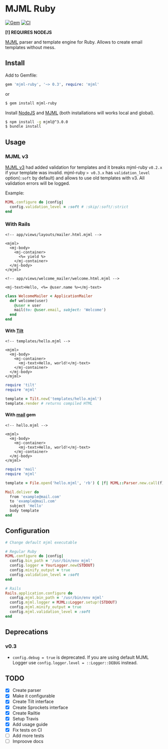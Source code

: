# MJML Ruby

[![Gem](https://img.shields.io/gem/v/mjml-ruby.svg?maxAge=3600&style=flat-square)](https://rubygems.org/gems/mjml-ruby)
[![CI](https://github.com/actions/m-basov/mjml-ruby/ci/badge.svg?branch=master)](https://github.com/m-basov/mjml-ruby/actions?query=workflow%3ACI+branch%3Amaster)

__[!] REQUIRES NODEJS__

[MJML](https://mjml.io) parser and template engine for Ruby.
Allows to create email templates without mess.

## Install

Add to Gemfile:

```ruby
gem 'mjml-ruby', '~> 0.3', require: 'mjml'
```

or

```bash
$ gem install mjml-ruby
```

Install [NodeJS](https://nodejs.org/en/) and [MJML](https://mjml.io)
(both installations will works local and global).

```bash
$ npm install -g mjml@^3.0.0
$ bundle install
```

## Usage

### MJML v3

[MJML v3](https://github.com/mjmlio/mjml/releases/tag/3.0.0) had added validation
for templates and it breaks mjml-ruby `v0.2.x` if your template was invalid.
mjml-ruby `> v0.3.x` has `validation_level` option(`:soft` by default) and
allows to use old templates with v3. All validation errors will be logged.

Example:

```ruby
MJML.configure do |config|
  config.validation_level = :soft # :skip/:soft/:strict
end
```

### With Rails

```erb
<!-- app/views/layouts/mailer.html.mjml -->

<mjml>
  <mj-body>
    <mj-container>
      <%= yield %>
    </mj-container>
  </mj-body>
</mjml>
```

```erb
<!-- app/views/welcome_mailer/welcome.html.mjml -->

<mj-text>Hello, <%= @user.name %></mj-text>
```

```ruby
class WelcomeMailer < ApplicationMailer
  def welcome(user)
    @user = user
    mail(to: @user.email, subject: 'Welcome')
  end
end
```

#### With [Tilt](https://github.com/rtomayko/tilt)

```erb
<!-- templates/hello.mjml -->

<mjml>
  <mj-body>
    <mj-container>
      <mj-text>Hello, world!</mj-text>
    </mj-container>
  </mj-body>
</mjml>
```

```ruby
require 'tilt'
require 'mjml'

template = Tilt.new('templates/hello.mjml')
template.render # returns compiled HTML
```

#### With [mail](https://github.com/mikel/mail) gem

```erb
<!-- hello.mjml -->

<mjml>
  <mj-body>
    <mj-container>
      <mj-text>Hello, world!</mj-text>
    </mj-container>
  </mj-body>
</mjml>
```

```ruby
require 'mail'
require 'mjml'

template = File.open('hello.mjml', 'rb') { |f| MJML::Parser.new.call(f) }

Mail.deliver do
  from 'example@mail.com'
  to 'example@mail.com'
  subject 'Hello'
  body template
end
```

## Configuration

```ruby
# Change default mjml executable

# Regular Ruby
MJML.configure do |config|
  config.bin_path = '/usr/bin/env mjml'
  config.logger = YourLogger.new(STDOUT)
  config.minify_output = true
  config.validation_level = :soft
end

# Rails
Rails.application.configure do
  config.mjml.bin_path = '/usr/bin/env mjml'
  config.mjml.logger = MJML::Logger.setup!(STDOUT)
  config.mjml.minify_output = true
  config.mjml.validation_level = :soft
end
```

## Deprecations

### v0.3

- `config.debug = true` is deprecated. If you are using default MJML Logger
use `config.logger.level = ::Logger::DEBUG` instead.

## TODO

- [x] Create parser
- [x] Make it configurable
- [x] Create Tilt interface
- [x] Create Sprockets interface
- [x] Create Railtie
- [x] Setup Travis
- [x] Add usage guide
- [x] Fix tests on CI
- [ ] Add more tests
- [ ] Improove docs
